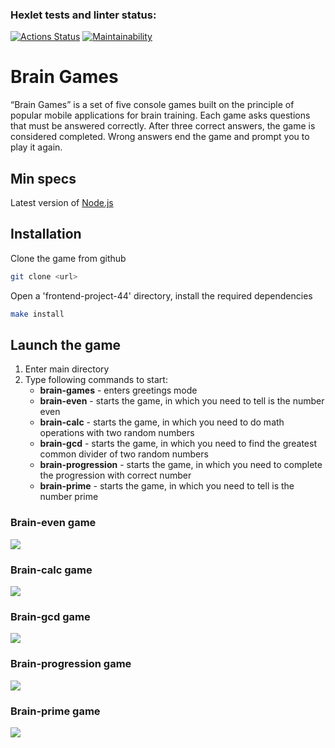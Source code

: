### Hexlet tests and linter status:
[![Actions Status](https://github.com/devKarNick/frontend-project-44/actions/workflows/hexlet-check.yml/badge.svg)](https://github.com/devKarNick/frontend-project-44/actions)
[![Maintainability](https://api.codeclimate.com/v1/badges/dfc50c2d88cd46d069c1/maintainability)](https://codeclimate.com/github/hexlet-boilerplates/nodejs-package/maintainability)

# Brain Games
<p>“Brain Games” is a set of five console games built on the principle of popular mobile applications for brain training. Each game asks questions that must be answered correctly. After three correct answers, the game is considered completed. Wrong answers end the game and prompt you to play it again.</p>

## Min specs
Latest version of [Node.js](https://github.com/Hexlet/ru-instructions/blob/main/nodejs.md)

## Installation
Clone the game from github
```bash
git clone <url>
```
Open a 'frontend-project-44' directory, install the required dependencies
```bash
make install
```
## Launch the game
1. Enter main directory
1. Type following commands to start:
    * **brain-games** - enters greetings mode 
    * **brain-even** - starts the game, in which you need to tell is the number even
    * **brain-calc** - starts the game, in which you need to do math operations with two random numbers
    * **brain-gcd** - starts the game, in which you need to find the greatest common divider of two random numbers
    * **brain-progression** - starts the game, in which you need to complete the progression with correct number
    * **brain-prime** - starts the game, in which you need to tell is the number prime

### Brain-even game
<a href="https://asciinema.org/a/zBzTJEMeSi9JBeZaGtAX86Nu0" target="_blank"><img src="https://asciinema.org/a/zBzTJEMeSi9JBeZaGtAX86Nu0.svg" /></a>   

### Brain-calc game
<a href="https://asciinema.org/a/5ORKwgUnMeqpWm6AjW3O2JEFp" target="_blank"><img src="https://asciinema.org/a/5ORKwgUnMeqpWm6AjW3O2JEFp.svg" /></a>   

### Brain-gcd game
<a href="https://asciinema.org/a/zJMQ57zNc9CP4TTE0HSxgACvv" target="_blank"><img src="https://asciinema.org/a/zJMQ57zNc9CP4TTE0HSxgACvv.svg" /></a>

### Brain-progression game
<a href="https://asciinema.org/a/9UwSvLKdQTWCoL4tMlSvkce8G" target="_blank"><img src="https://asciinema.org/a/9UwSvLKdQTWCoL4tMlSvkce8G.svg" /></a>

### Brain-prime game
<a href="https://asciinema.org/a/F4cuVTWbOPj6AZg08qvpd94X6" target="_blank"><img src="https://asciinema.org/a/F4cuVTWbOPj6AZg08qvpd94X6.svg" /></a>